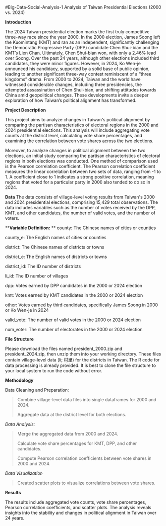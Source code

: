 #Big-Data-Social-Analysis-1
Analysis of Taiwan Presidential Elections (2000 vs. 2024)

****Introduction****

The 2024 Taiwan presidential election marks the first truly competitive three-way race since the year 2000. In the 2000 election, James Soong left the Kuomintang (KMT) and ran as an independent, significantly challenging the Democratic Progressive Party (DPP) candidate Chen Shui-bian and the KMT’s Lien Chan. Ultimately, Chen Shui-bian won, with only a 2.46% lead over Soong. Over the past 24 years, although other elections included third candidates, they were minor figures. However, in 2024, Ko Wen-je announced his candidacy, supported by a solid base of public opinion, leading to another significant three-way contest reminiscent of a “three kingdoms” drama. From 2000 to 2024, Taiwan and the world have witnessed considerable changes, including three presidencies, the attempted assassination of Chen Shui-bian, and shifting attitudes towards China amid geopolitical changes. These developments invite a deeper exploration of how Taiwan’s political alignment has transformed.

****Project Description****

This project aims to analyze changes in Taiwan's political alignment by comparing the partisan characteristics of electoral regions in the 2000 and 2024 presidential elections. This analysis will include aggregating vote counts at the district level, calculating vote share percentages, and examining the correlation between vote shares across the two elections.

Moreover, to analyze changes in political alignment between the two elections, an initial study comparing the partisan characteristics of electoral regions in both elections was conducted. One method of comparison used is the Pearson correlation coefficient. The Pearson correlation coefficient measures the linear correlation between two sets of data, ranging from -1 to 1. A coefficient close to 1 indicates a strong positive correlation, meaning regions that voted for a particular party in 2000 also tended to do so in 2024.

**Data**
The data consists of village-level voting results from Taiwan's 2000 and 2024 presidential elections, comprising 15,429 total observations. The data includes variables such as the number of votes received by the DPP, KMT, and other candidates, the number of valid votes, and the number of voters.

****Variable Definition:**
**
county: The Chinese names of cities or counties

county_e: The English names of cities or counties

district: The Chinese names of districts or towns

district_e: The English names of districts or towns

district_id: The ID number of districts

li_id: The ID number of villages

dpp: Votes earned by DPP candidates in the 2000 or 2024 election

kmt: Votes earned by KMT candidates in the 2000 or 2024 election

other: Votes earned by third candidates, specifically James Soong in 2000 or Ko Wen-je in 2024

valid_vote: The number of valid votes in the 2000 or 2024 election

num_voter: The number of electorates in the 2000 or 2024 election

****File Structure****

Please download the files named president_2000.zip and president_2024.zip, then unzip them into your working directory. These files contain village-level data (li; 村里) for the districts in Taiwan. The R code for data processing is already provided. It is best to clone the file structure to your local system to run the code without error.

****Methodology****

Data Cleaning and Preparation:

> Combine village-level data files into single dataframes for 2000 and 2024.
> 
> Aggregate data at the district level for both elections.
> 
_Data Analysis:_

> Merge the aggregated data from 2000 and 2024.
> 
> Calculate vote share percentages for KMT, DPP, and other candidates.
> 
> Compute Pearson correlation coefficients between vote shares in 2000 and 2024.

> 
_Data Visualization_

> Created scatter plots to visualize correlations between vote shares.

****Results****

The results include aggregated vote counts, vote share percentages, Pearson correlation coefficients, and scatter plots. The analysis reveals insights into the stability and changes in political alignment in Taiwan over 24 years.
